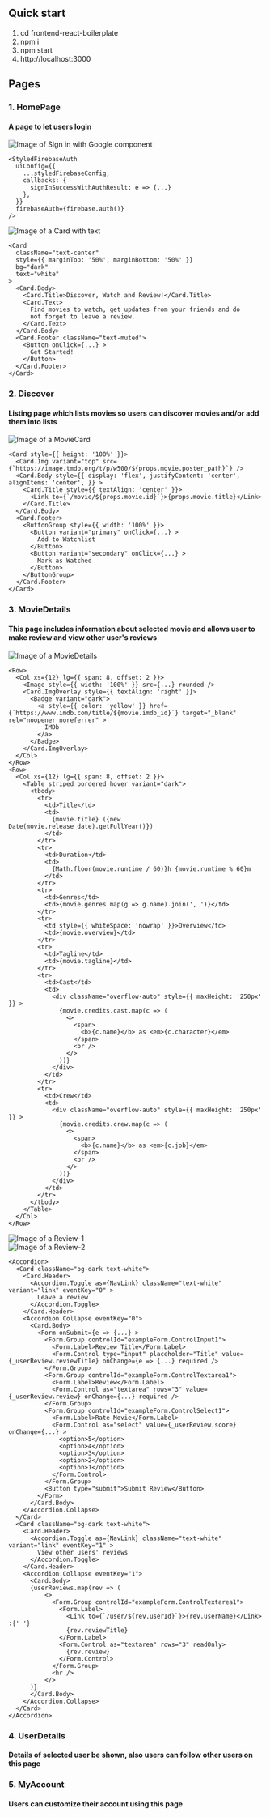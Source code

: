 ## Quick start

1.  cd frontend-react-boilerplate
2.  npm i
3.  npm start
4.  http://localhost:3000

## Pages

### 1. HomePage
#### A page to let users login   
![Image of Sign in with Google component](https://i.imgur.com/muxF8gs.png)
```
<StyledFirebaseAuth
  uiConfig={{
    ...styledFirebaseConfig,
    callbacks: {
      signInSuccessWithAuthResult: e => {...}
    },
  }}
  firebaseAuth={firebase.auth()}
/>
```  

![Image of a Card with text](https://i.imgur.com/cKH0qpU.png)
```
<Card
  className="text-center"
  style={{ marginTop: '50%', marginBottom: '50%' }}
  bg="dark"
  text="white"
>
  <Card.Body>
    <Card.Title>Discover, Watch and Review!</Card.Title>
    <Card.Text>
      Find movies to watch, get updates from your friends and do
      not forget to leave a review.
    </Card.Text>
  </Card.Body>
  <Card.Footer className="text-muted">
    <Button onClick={...} >
      Get Started!
    </Button>
  </Card.Footer>
</Card>
```  
### 2. Discover
#### Listing page which lists movies so users can discover movies and/or add them into lists  
![Image of a MovieCard](https://i.imgur.com/FmTzeMV.png)
```
<Card style={{ height: '100%' }}>
  <Card.Img variant="top" src={`https://image.tmdb.org/t/p/w500/${props.movie.poster_path}`} />
  <Card.Body style={{ display: 'flex', justifyContent: 'center', alignItems: 'center', }} >
    <Card.Title style={{ textAlign: 'center' }}>
      <Link to={`/movie/${props.movie.id}`}>{props.movie.title}</Link>
    </Card.Title>
  </Card.Body>
  <Card.Footer>
    <ButtonGroup style={{ width: '100%' }}>
      <Button variant="primary" onClick={...} >
        Add to Watchlist
      </Button>
      <Button variant="secondary" onClick={...} >
        Mark as Watched
      </Button>
    </ButtonGroup>
  </Card.Footer>
</Card>
```  
### 3. MovieDetails
#### This page includes information about selected movie and allows user to make review and view other user's reviews  
![Image of a MovieDetails](https://i.imgur.com/bJIwOMb.png)
```
<Row>
  <Col xs={12} lg={{ span: 8, offset: 2 }}>
    <Image style={{ width: '100%' }} src={...} rounded />
    <Card.ImgOverlay style={{ textAlign: 'right' }}>
      <Badge variant="dark">
        <a style={{ color: 'yellow' }} href={`https://www.imdb.com/title/${movie.imdb_id}`} target="_blank" rel="noopener noreferrer" >
          IMDb
        </a>
      </Badge>
    </Card.ImgOverlay>
  </Col>
</Row>
<Row>
  <Col xs={12} lg={{ span: 8, offset: 2 }}>
    <Table striped bordered hover variant="dark">
      <tbody>
        <tr>
          <td>Title</td>
          <td>
            {movie.title} ({new Date(movie.release_date).getFullYear()})
          </td>
        </tr>
        <tr>
          <td>Duration</td>
          <td>
            {Math.floor(movie.runtime / 60)}h {movie.runtime % 60}m
          </td>
        </tr>
        <tr>
          <td>Genres</td>
          <td>{movie.genres.map(g => g.name).join(', ')}</td>
        </tr>
        <tr>
          <td style={{ whiteSpace: 'nowrap' }}>Overview</td>
          <td>{movie.overview}</td>
        </tr>
        <tr>
          <td>Tagline</td>
          <td>{movie.tagline}</td>
        </tr>
        <tr>
          <td>Cast</td>
          <td>
            <div className="overflow-auto" style={{ maxHeight: '250px' }} >
              {movie.credits.cast.map(c => (
                <>
                  <span>
                    <b>{c.name}</b> as <em>{c.character}</em>
                  </span>
                  <br />
                </>
              ))}
            </div>
          </td>
        </tr>
        <tr>
          <td>Crew</td>
          <td>
            <div className="overflow-auto" style={{ maxHeight: '250px' }} >
              {movie.credits.crew.map(c => (
                <>
                  <span>
                    <b>{c.name}</b> as <em>{c.job}</em>
                  </span>
                  <br />
                </>
              ))}
            </div>
          </td>
        </tr>
      </tbody>
    </Table>
  </Col>
</Row>
```  
![Image of a Review-1](https://i.imgur.com/NyBthqD.png)  
![Image of a Review-2](https://i.imgur.com/m5AxUpZ.png)
```
<Accordion>
  <Card className="bg-dark text-white">
    <Card.Header>
      <Accordion.Toggle as={NavLink} className="text-white" variant="link" eventKey="0" >
        Leave a review
      </Accordion.Toggle>
    </Card.Header>
    <Accordion.Collapse eventKey="0">
      <Card.Body>
        <Form onSubmit={e => {...} >
          <Form.Group controlId="exampleForm.ControlInput1">
            <Form.Label>Review Title</Form.Label>
            <Form.Control type="input" placeholder="Title" value={_userReview.reviewTitle} onChange={e => {...} required />
          </Form.Group>
          <Form.Group controlId="exampleForm.ControlTextarea1">
            <Form.Label>Review</Form.Label>
            <Form.Control as="textarea" rows="3" value={_userReview.review} onChange={...} required />
          </Form.Group>
          <Form.Group controlId="exampleForm.ControlSelect1">
            <Form.Label>Rate Movie</Form.Label>
            <Form.Control as="select" value={_userReview.score} onChange={...} >
              <option>5</option>
              <option>4</option>
              <option>3</option>
              <option>2</option>
              <option>1</option>
            </Form.Control>
          </Form.Group>
          <Button type="submit">Submit Review</Button>
        </Form>
      </Card.Body>
    </Accordion.Collapse>
  </Card>
  <Card className="bg-dark text-white">
    <Card.Header>
      <Accordion.Toggle as={NavLink} className="text-white" variant="link" eventKey="1" >
        View other users' reviews
      </Accordion.Toggle>
    </Card.Header>
    <Accordion.Collapse eventKey="1">
      <Card.Body>
      {userReviews.map(rev => (
          <>
            <Form.Group controlId="exampleForm.ControlTextarea1">
              <Form.Label>
                <Link to={`/user/${rev.userId}`}>{rev.userName}</Link> :{' '}
                {rev.reviewTitle}
              </Form.Label>
              <Form.Control as="textarea" rows="3" readOnly>
                {rev.review}
              </Form.Control>
            </Form.Group>
            <hr />
          </>
      )}
      </Card.Body>
    </Accordion.Collapse>
  </Card>
</Accordion>
```  
### 4. UserDetails
#### Details of selected user be shown, also users can follow other users on this page  
### 5. MyAccount
#### Users can customize their account using this page
